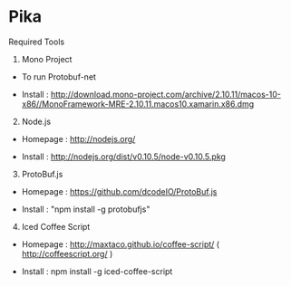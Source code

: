 Pika
====

Required Tools

1. Mono Project

- To run Protobuf-net

- Install : http://download.mono-project.com/archive/2.10.11/macos-10-x86//MonoFramework-MRE-2.10.11.macos10.xamarin.x86.dmg

2. Node.js

- Homepage : http://nodejs.org/

- Install  : http://nodejs.org/dist/v0.10.5/node-v0.10.5.pkg

3. ProtoBuf.js 

- Homepage : https://github.com/dcodeIO/ProtoBuf.js

- Install  : "npm install -g protobufjs"

4. Iced Coffee Script

- Homepage : http://maxtaco.github.io/coffee-script/ ( http://coffeescript.org/ )

- Install  : npm install -g iced-coffee-script
 
